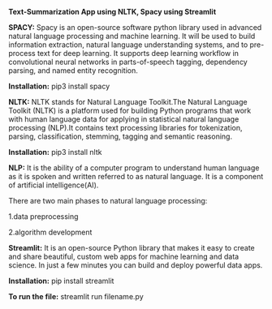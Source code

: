 **Text-Summarization App using NLTK, Spacy using Streamlit**

**SPACY:**
Spacy is an open-source software python library used in advanced natural language processing and machine learning. It will be used to build information extraction, natural language understanding systems, and to pre-process text for deep learning. It supports deep learning workflow in convolutional neural networks in parts-of-speech tagging, dependency parsing, and named entity recognition.

**Installation:**
pip3 install spacy

**NLTK:**
NLTK stands for Natural Language Toolkit.The Natural Language Toolkit (NLTK) is a platform used for building Python programs that work with human language data for applying in statistical natural language processing (NLP).It contains text processing libraries for tokenization, parsing, classification, stemming, tagging and semantic reasoning.

**Installation:**
pip3 install nltk

**NLP:**
It is the ability of a computer program to understand human language as it is spoken and written referred to as natural language. It is a component of artificial intelligence(AI).

There are two main phases to natural language processing: 

1.data preprocessing

2.algorithm development

**Streamlit:**
It is an open-source Python library that makes it easy to create and share beautiful, custom web apps for machine learning and data science. In just a few minutes you can build and deploy powerful data apps.

**Installation:**
pip install streamlit

**To run the file:**
streamlit run filename.py
